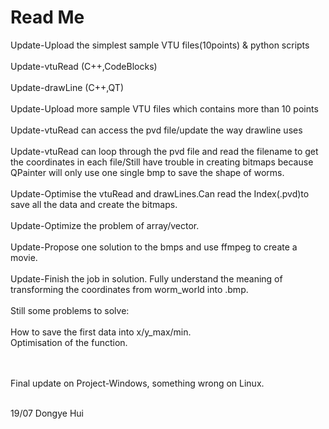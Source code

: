 # Read Me
Update-Upload the simplest sample VTU files(10points) & python scripts </br></br>
Update-vtuRead (C++,CodeBlocks) </br></br>
Update-drawLine (C++,QT)</br></br>
Update-Upload more sample VTU files which contains more than 10 points</br></br>
Update-vtuRead can access the pvd file/update the way drawline uses</br></br>
Update-vtuRead can loop through the pvd file and read the filename to get the coordinates in each file/Still have trouble in creating bitmaps because QPainter will only use one single bmp to save the shape of worms.</br></br>
Update-Optimise the vtuRead and drawLines.Can read the Index(.pvd)to save all the data and create the bitmaps.</br></br>
Update-Optimize the problem of array/vector.</br></br>
Update-Propose one solution to the bmps and use ffmpeg to create a movie.</br></br>
Update-Finish the job in solution. Fully understand the meaning of transforming the coordinates from worm_world into .bmp.</br></br>
Still some problems to solve:</br></br>
How to save the first data into x/y_max/min.</br>
Optimisation of the function.</br></br></br>

Final update on Project-Windows, something wrong on Linux.</br></br>

19/07 Dongye Hui



